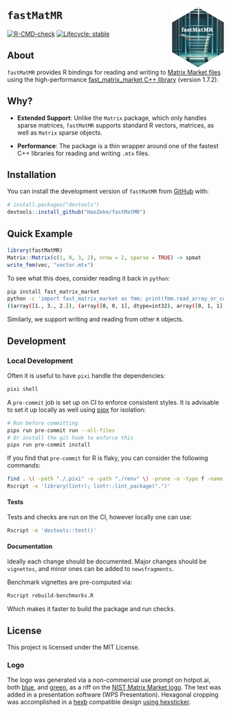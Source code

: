 
# `fastMatMR` <img src="man/figures/logo.png" align="right" height="139" alt="" />

<!-- badges: start -->

[![R-CMD-check](https://github.com/HaoZeke/fastMatMR/actions/workflows/R-CMD-check.yaml/badge.svg)](https://github.com/HaoZeke/fastMatMR/actions/workflows/R-CMD-check.yaml)
[![Lifecycle:
stable](https://img.shields.io/badge/lifecycle-stable-brightgreen.svg)](https://lifecycle.r-lib.org/articles/stages.html#stable)
<!-- badges: end -->

## About

`fastMatMR` provides R bindings for reading and writing to [Matrix
Market files](https://math.nist.gov/MatrixMarket/formats.html) using the
high-performance [fast_matrix_market C++
library](https://github.com/alugowski/fast_matrix_market) (version
1.7.2).

## Why?

- **Extended Support**: Unlike the `Matrix` package, which only handles
  sparse matrices, `fastMatMR` supports standard R vectors, matrices, as
  well as `Matrix` sparse objects.

- **Performance**: The package is a thin wrapper around one of the
  fastest C++ libraries for reading and writing `.mtx` files.

## Installation

You can install the development version of `fastMatMR` from
[GitHub](https://github.com/) with:

``` r
# install.packages("devtools")
devtools::install_github("HaoZeke/fastMatMR")
```

## Quick Example

``` r
library(fastMatMR)
Matrix::Matrix(c(1, 0, 3, 2), nrow = 2, sparse = TRUE) -> spmat
write_fmm(vec, "vector.mtx")
```

To see what this does, consider reading it back in `python`:

``` bash
pip install fast_matrix_market
python -c 'import fast_matrix_market as fmm; print(fmm.read_array_or_coo("sparse.mtx"))'
((array([1., 3., 2.]), (array([0, 0, 1], dtype=int32), array([0, 1, 1], dtype=int32))), (2, 2))
```

Similarly, we support writing and reading from other `R` objects.

## Development

### Local Development

Often it is useful to have `pixi` handle the dependencies:

``` bash
pixi shell
```

A `pre-commit` job is set up on CI to enforce consistent styles. It is
advisable to set it up locally as well using
[pipx](https://pypa.github.io/pipx/) for isolation:

``` bash
# Run before committing
pipx run pre-commit run --all-files
# Or install the git hook to enforce this
pipx run pre-commit install
```

If you find that `pre-commit` for R is flaky, you can consider the
following commands:

``` bash
find . \( -path "./.pixi" -o -path "./renv" \) -prune -o -type f -name "*.R" -exec Rscript -e 'library(styler); style_file("{}")' \;
Rscript -e 'library(lintr); lintr::lint_package(".")'
```

#### Tests

Tests and checks are run on the CI, however locally one can use:

``` bash
Rscript -e 'devtools::test()'
```

#### Documentation

Ideally each change should be documented. Major changes should be
`vignettes`, and minor ones can be added to `newsfragments`.

Benchmark vignettes are pre-computed via:

``` bash
Rscript rebuild-benchmarks.R
```

Which makes it faster to build the package and run checks.

## License

This project is licensed under the MIT License.

### Logo

The logo was generated via a non-commercial use prompt on hotpot.ai,
both [blue](https://hotpot.ai/s/art-generator/8-TNiwRilbBFnQHwK), and
[green](https://hotpot.ai/s/art-generator/8-E2dBngG5nRiwCeL), as a riff
on the [NIST Matrix Market logo](https://math.nist.gov/MatrixMarket/).
The text was added in a presentation software (WPS Presentation).
Hexagonal cropping was accomplished in a [hexb](http://hexb.in/)
compatible design [using
hexsticker](https://github.com/fridex/hexsticker).
